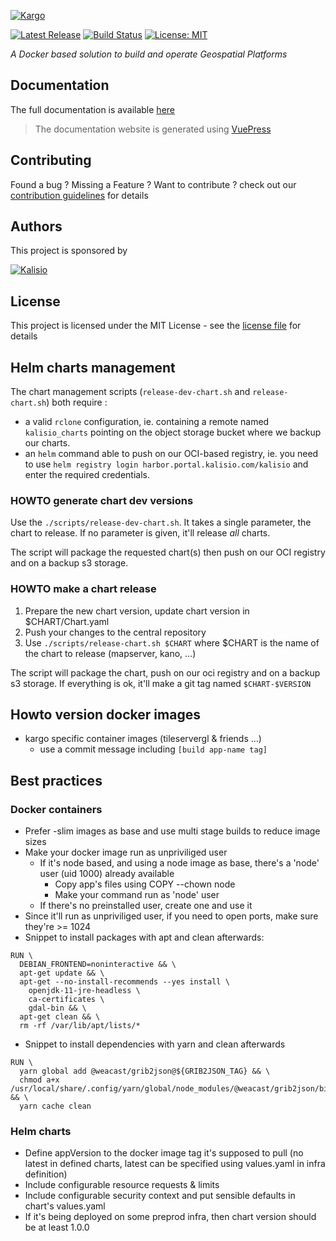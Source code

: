 [![Kargo](https://s3.eu-central-1.amazonaws.com/kalisioscope/kargo/kargo-logo-black-512x168.png)](https://kalisio.github.io/kargo/)

[![Latest Release](https://img.shields.io/github/v/tag/kalisio/kargo?sort=semver&label=latest)](https://github.com/kalisio/kargo/releases)
[![Build Status](https://app.travis-ci.com/kalisio/kargo.svg?branch=master)](https://app.travis-ci.com/kalisio/kargo)
[![License: MIT](https://img.shields.io/badge/License-MIT-yellow.svg)](https://opensource.org/licenses/MIT)

_A Docker based solution to build and operate Geospatial Platforms_

## Documentation

The full documentation is available [here](https://kalisio.github.io/kargo/)

> The documentation website is generated using [VuePress](https://vuepress.vuejs.org/)

## Contributing

Found a bug ? Missing a Feature ? Want to contribute ? check out our [contribution guidelines](https://kalisio.github.io/kargo/about/contributing.html) for details

## Authors

This project is sponsored by 

[![Kalisio](https://s3.eu-central-1.amazonaws.com/kalisioscope/kalisio/kalisio-logo-black-256x84.png)](https://kalisio.com)

## License

This project is licensed under the MIT License - see the [license file](./docs/LICENSE.md) for details

## Helm charts management

The chart management scripts (`release-dev-chart.sh` and `release-chart.sh`) both require :

 * a valid `rclone` configuration, ie. containing a remote named `kalisio_charts` pointing on the object storage bucket where we backup our charts.
 * an `helm` command able to push on our OCI-based registry, ie. you need to use `helm registry login harbor.portal.kalisio.com/kalisio` and enter the required credentials.

### HOWTO generate chart dev versions

Use the `./scripts/release-dev-chart.sh`. It takes a single parameter, the chart to release. If no parameter is given, it'll release _all_ charts.

The script will package the requested chart(s) then push on our OCI registry and on a backup s3 storage.

### HOWTO make a chart release

 1. Prepare the new chart version, update chart version in $CHART/Chart.yaml
 2. Push your changes to the central repository
 3. Use `./scripts/release-chart.sh $CHART` where $CHART is the name of the chart to release (mapserver, kano, ...)

 The script will package the chart, push on our oci registry and on a backup s3 storage. If everything is ok, it'll make a git tag named `$CHART-$VERSION`

## Howto version docker images

* kargo specific container images (tileservergl & friends ...)
  * use a commit message including `[build app-name tag]`

## Best practices

### Docker containers

* Prefer -slim images as base and use multi stage builds to reduce image sizes
* Make your docker image run as unpriviliged user
  * If it's node based, and using a node image as base, there's a 'node' user (uid 1000) already available
    * Copy app's files using COPY --chown node
    * Make your command run as 'node' user
  * If there's no preinstalled user, create one and use it
* Since it'll run as unpriviliged user, if you need to open ports, make sure they're >= 1024
* Snippet to install packages with apt and clean afterwards:
```
RUN \
  DEBIAN_FRONTEND=noninteractive && \
  apt-get update && \
  apt-get --no-install-recommends --yes install \
    openjdk-11-jre-headless \
    ca-certificates \
    gdal-bin && \
  apt-get clean && \
  rm -rf /var/lib/apt/lists/*
```
* Snippet to install dependencies with yarn and clean afterwards
```
RUN \
  yarn global add @weacast/grib2json@${GRIB2JSON_TAG} && \
  chmod a+x /usr/local/share/.config/yarn/global/node_modules/@weacast/grib2json/bin/grib2json && \
  yarn cache clean
```

### Helm charts

* Define appVersion to the docker image tag it's supposed to pull (no latest in defined charts, latest can be specified using values.yaml in infra definition)
* Include configurable resource requests & limits
* Include configurable security context and put sensible defaults in chart's values.yaml
* If it's being deployed on some preprod infra, then chart version should be at least 1.0.0
